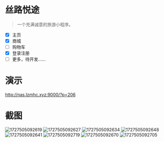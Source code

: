 # 丝路悦途
> 一个充满诚意的旅游小程序。
- [x] 主页
- [x] 商城
- [ ] 购物车
- [x] 登录注册 
- [ ] 更多，待开发……
# 演示
http://nas.lzmhc.xyz:9000/?p=206
# 截图
![1727505092619](https://github.com/user-attachments/assets/41227ae1-4ace-4f2c-a181-98f8844e8916)
![1727505092627](https://github.com/user-attachments/assets/1240ed2f-20c9-4dc4-a2ed-26d3d4c5c598)
![1727505092634](https://github.com/user-attachments/assets/78210ed5-2dd4-4d07-a436-a8c4947ab380)
![1727505092648](https://github.com/user-attachments/assets/87d12221-7f65-4114-928f-f61eb20b4245)
![1727505092641](https://github.com/user-attachments/assets/575734fc-cb2c-4af8-bf77-ad999f92e30d)
![1727505092719](https://github.com/user-attachments/assets/6662ccc9-2b67-4f41-b930-3f9328859aa2)
![1727505092670](https://github.com/user-attachments/assets/497ccb62-b940-4d12-b529-0c2397a59bdf)
![1727505092705](https://github.com/user-attachments/assets/b0ee7fb2-55c4-459c-b0e4-8be67f609022)
